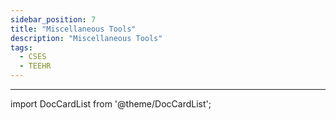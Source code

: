 ```yaml
---
sidebar_position: 7
title: "Miscellaneous Tools"
description: "Miscellaneous Tools"
tags:
  - CSES
  - TEEHR
---
```


---

import DocCardList from '@theme/DocCardList';

<DocCardList />